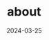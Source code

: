 ---
# Leave the homepage title empty to use the site title
title: about
date: 2024-03-25
type: landing

sections:

  - block: features
    content:
      title: About
      text: <br><span style="font-size:125%">현재 제 관심사는 게임 개발, 인공지능, VR컨텐츠 개발, 양자컴퓨팅 입니다. 현실과 매우 비슷한 환경의 VR 게임 컨텐츠를 개발하여 사용자에게 매우 실감나는 경험을 하도록 하는 것이 저의 목표입니다. 이를 위해 게임 내의 인물등이 사용자와 현실적인 상호작용을 하도록 하기 위한 인공지능 기술과 이러한 실감나는 게임을 개발하기 위해서 요구되는 고품질의 사양을 충족시킬 수 있는 양자컴퓨팅 기술에 관심이 생기게 되었습니다.</span>


  - block: features
    content:
      title: Link
      text: |-
        <br> <span style="font-size:95%">연락처 </span> <br>
      email: mmnkjiae@gmail.com
      phone: +82-10-2923-5525

  
  
---